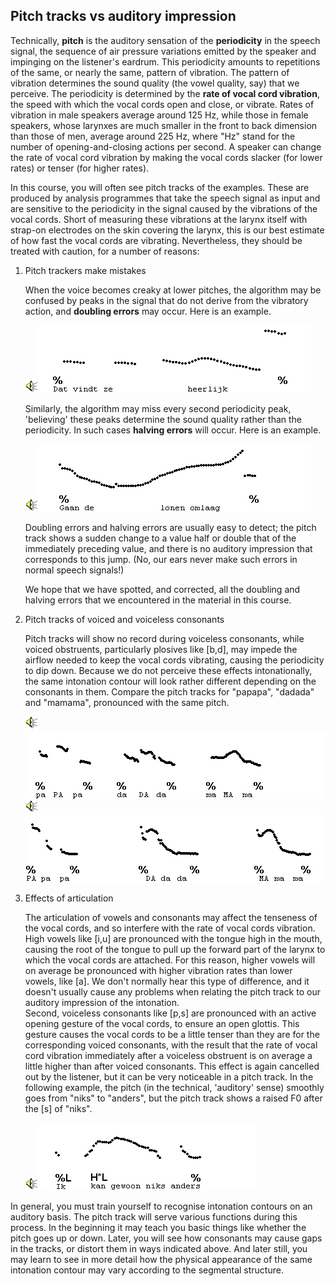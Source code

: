 Pitch tracks vs auditory impression
-----------------------------------

Technically, **pitch** is the auditory sensation of the **periodicity** in the speech signal, the sequence of air pressure variations emitted by the speaker and impinging on the listener's eardrum. This periodicity amounts to repetitions of the same, or nearly the same, pattern of vibration. The pattern of vibration determines the sound quality (the vowel quality, say) that we perceive. The periodicity is determined by the **rate of vocal cord vibration**, the speed with which the vocal cords open and close, or vibrate. Rates of vibration in male speakers average around 125 Hz, while those in female speakers, whose larynxes are much smaller in the front to back dimension than those of men, average around 225 Hz, where "Hz" stand for the number of opening-and-closing actions per second. A speaker can change the rate of vocal cord vibration by making the vocal cords slacker (for lower rates) or tenser (for higher rates).

In this course, you will often see pitch tracks of the examples. These are produced by analysis programmes that take the speech signal as input and are sensitive to the periodicity in the signal caused by the vibrations of the vocal cords. Short of measuring these vibrations at the larynx itself with strap-on electrodes on the skin covering the larynx, this is our best estimate of how fast the vocal cords are vibrating. Nevertheless, they should be treated with caution, for a number of reasons:

1.  Pitch trackers make mistakes
    
    When the voice becomes creaky at lower pitches, the algorithm may be confused by peaks in the signal that do not derive from the vibratory action, and **doubling errors** may occur. Here is an example.
    
    <div class="audio-example" onclick="play_sound('../audio/284f')"><img alt="Play audio" src="../audio.gif" /><img alt="Audio example" src="../audio/gif/284f.gif"/></div>
    
    Similarly, the algorithm may miss every second periodicity peak, 'believing' these peaks determine the sound quality rather than the periodicity. In such cases **halving errors** will occur. Here is an example.
    
    <div class="audio-example" onclick="play_sound('../audio/202f')"><img alt="Play audio" src="../audio.gif" /><img alt="Audio example" src="../audio/gif/202f.gif"/></div>
    
    Doubling errors and halving errors are usually easy to detect; the pitch track shows a sudden change to a value half or double that of the immediately preceding value, and there is no auditory impression that corresponds to this jump. (No, our ears never make such errors in normal speech signals!)
    
    We hope that we have spotted, and corrected, all the doubling and halving errors that we encountered in the material in this course.
    
2.  Pitch tracks of voiced and voiceless consonants
    
    Pitch tracks will show no record during voiceless consonants, while voiced obstruents, particularly plosives like \[b,d\], may impede the airflow needed to keep the vocal cords vibrating, causing the periodicity to dip down. Because we do not perceive these effects intonationally, the same intonation contour will look rather different depending on the consonants in them. Compare the pitch tracks for "papapa", "dadada" and "mamama", pronounced with the same pitch.
    
    <div class="audio-example" onclick="play_sound('../audio/312')"><img alt="Play audio" src="../audio.gif" /><img alt="Audio example" src="../audio/gif/312.gif"/></div>
    
    <div class="audio-example" onclick="play_sound('../audio/329')"><img alt="Play audio" src="../audio.gif" /><img alt="Audio example" src="../audio/gif/329.gif"/></div>
    
3.  Effects of articulation
    
    The articulation of vowels and consonants may affect the tenseness of the vocal cords, and so interfere with the rate of vocal cords vibration. High vowels like \[i,u\] are pronounced with the tongue high in the mouth, causing the root of the tongue to pull up the forward part of the larynx to which the vocal cords are attached. For this reason, higher vowels will on average be pronounced with higher vibration rates than lower vowels, like \[a\]. We don't normally hear this type of difference, and it doesn't usually cause any problems when relating the pitch track to our auditory impression of the intonation.  
    Second, voiceless consonants like \[p,s\] are pronounced with an active opening gesture of the vocal cords, to ensure an open glottis. This gesture causes the vocal cords to be a little tenser than they are for the corresponding voiced consonants, with the result that the rate of vocal cord vibration immediately after a voiceless obstruent is on average a little higher than after voiced consonants. This effect is again cancelled out by the listener, but it can be very noticeable in a pitch track. In the following example, the pitch (in the technical, 'auditory' sense) smoothly goes from "niks" to "anders", but the pitch track shows a raised F0 after the \[s\] of "niks".
    
    <div class="audio-example" onclick="play_sound('../audio/082')"><img alt="Play audio" src="../audio.gif" /><img alt="Audio example" src="../audio/gif/082.gif"/></div>
    

In general, you must train yourself to recognise intonation contours on an auditory basis. The pitch track will serve various functions during this process. In the beginning it may teach you basic things like whether the pitch goes up or down. Later, you will see how consonants may cause gaps in the tracks, or distort them in ways indicated above. And later still, you may learn to see in more detail how the physical appearance of the same intonation contour may vary according to the segmental structure.
